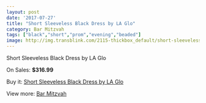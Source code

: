 ```yaml
---
layout: post
date: '2017-07-27'
title: "Short Sleeveless Black Dress by LA Glo"
category: Bar Mitzvah
tags: ["black","short","prom","evening","beaded"]
image: http://img.transblink.com/2115-thickbox_default/short-sleeveless-black-dress-by-la-glo.jpg
---
```

Short Sleeveless Black Dress by LA Glo

On Sales: **$316.99**
<a href="https://www.transblink.com/en/bar-mitzvah/693-short-sleeveless-black-dress-by-la-glo.html"><amp-img layout="responsive" width="600" height="600" src="//img.transblink.com/2115-thickbox_default/short-sleeveless-black-dress-by-la-glo.jpg" alt="Short Sleeveless Black Dress by LA Glo 0" /></a>
<a href="https://www.transblink.com/en/bar-mitzvah/693-short-sleeveless-black-dress-by-la-glo.html"><amp-img layout="responsive" width="600" height="600" src="//img.transblink.com/2117-thickbox_default/short-sleeveless-black-dress-by-la-glo.jpg" alt="Short Sleeveless Black Dress by LA Glo 1" /></a>
<a href="https://www.transblink.com/en/bar-mitzvah/693-short-sleeveless-black-dress-by-la-glo.html"><amp-img layout="responsive" width="600" height="600" src="//img.transblink.com/2116-thickbox_default/short-sleeveless-black-dress-by-la-glo.jpg" alt="Short Sleeveless Black Dress by LA Glo 2" /></a>

Buy it: [Short Sleeveless Black Dress by LA Glo](https://www.transblink.com/en/bar-mitzvah/693-short-sleeveless-black-dress-by-la-glo.html "Short Sleeveless Black Dress by LA Glo")

View more: [Bar Mitzvah](https://www.transblink.com/en/2-bar-mitzvah "Bar Mitzvah")